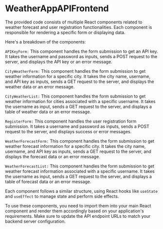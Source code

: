 # WeatherAppAPIFrontend

The provided code consists of multiple React components related to weather forecast and user registration functionalities. Each component is responsible for rendering a specific form or displaying data.

Here's a breakdown of the components:

`APIKeyForm:` This component handles the form submission to get an API key. It takes the username and password as inputs, sends a POST request to the server, and displays the API key or an error message.

`CityWeatherForm:` This component handles the form submission to get weather information for a specific city. It takes the city name, username, and API key as inputs, sends a GET request to the server, and displays the weather data or an error message.

`CityWeatherList:` This component handles the form submission to get weather information for cities associated with a specific username. It takes the username as input, sends a GET request to the server, and displays a table of weather data or an error message.

`RegisterForm:` This component handles the user registration form submission. It takes a username and password as inputs, sends a POST request to the server, and displays success or error messages.

`WeatherForecastForm:` This component handles the form submission to get weather forecast information for a specific city. It takes the city name, username, and API key as inputs, sends a GET request to the server, and displays the forecast data or an error message.

`WeatherForecastList:` This component handles the form submission to get weather forecast information associated with a specific username. It takes the username as input, sends a GET request to the server, and displays a table of forecast data or an error message.

Each component follows a similar structure, using React hooks like `useState` and `useEffect` to manage state and perform side effects.

To use these components, you need to import them into your main React component and render them accordingly based on your application's requirements. Make sure to update the API endpoint URLs to match your backend server configuration.
